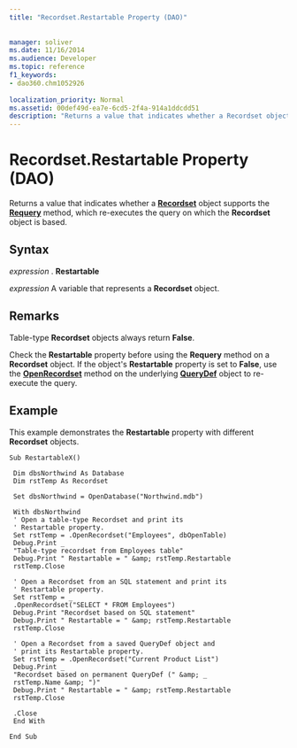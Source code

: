 ```yaml
---
title: "Recordset.Restartable Property (DAO)"
 
 
manager: soliver
ms.date: 11/16/2014
ms.audience: Developer
ms.topic: reference
f1_keywords:
- dao360.chm1052926
  
localization_priority: Normal
ms.assetid: 00def49d-ea7e-6cd5-2f4a-914a1ddcdd51
description: "Returns a value that indicates whether a Recordset object supports the Requery method, which re-executes the query on which the Recordset object is based."
---
```


# Recordset.Restartable Property (DAO)

Returns a value that indicates whether a **[Recordset](recordset-object-dao.md)** object supports the **[Requery](recordset-requery-method-dao.md)** method, which re-executes the query on which the **Recordset** object is based. 
  
## Syntax

 *expression*  . **Restartable**
  
 *expression*  A variable that represents a **Recordset** object. 
  
## Remarks

Table-type **Recordset** objects always return **False**. 
  
Check the **Restartable** property before using the **Requery** method on a **Recordset** object. If the object's **Restartable** property is set to **False**, use the **[OpenRecordset](connection-openrecordset-method-dao.md)** method on the underlying **[QueryDef](querydef-object-dao.md)** object to re-execute the query. 
  
## Example

This example demonstrates the **Restartable** property with different **Recordset** objects. 
  
```
Sub RestartableX() 
 
 Dim dbsNorthwind As Database 
 Dim rstTemp As Recordset 
 
 Set dbsNorthwind = OpenDatabase("Northwind.mdb") 
 
 With dbsNorthwind 
 ' Open a table-type Recordset and print its 
 ' Restartable property. 
 Set rstTemp = .OpenRecordset("Employees", dbOpenTable) 
 Debug.Print _ 
 "Table-type recordset from Employees table" 
 Debug.Print " Restartable = " &amp; rstTemp.Restartable 
 rstTemp.Close 
 
 ' Open a Recordset from an SQL statement and print its 
 ' Restartable property. 
 Set rstTemp = _ 
 .OpenRecordset("SELECT * FROM Employees") 
 Debug.Print "Recordset based on SQL statement" 
 Debug.Print " Restartable = " &amp; rstTemp.Restartable 
 rstTemp.Close 
 
 ' Open a Recordset from a saved QueryDef object and 
 ' print its Restartable property. 
 Set rstTemp = .OpenRecordset("Current Product List") 
 Debug.Print _ 
 "Recordset based on permanent QueryDef (" &amp; _ 
 rstTemp.Name &amp; ")" 
 Debug.Print " Restartable = " &amp; rstTemp.Restartable 
 rstTemp.Close 
 
 .Close 
 End With 
 
End Sub 

```


